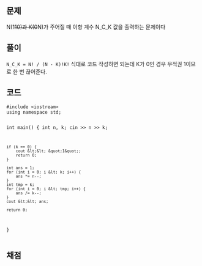 <h2 id="문제">문제</h2>
<p>N(1<del>10)과 K(0</del>N)가 주어질 때 이항 계수 N_C_K 값을 출력하는 문제이다</p>
<h2 id="풀이">풀이</h2>
<p><code>N_C_K = N! / (N - K)!K!</code> 식대로 코드 작성하면 되는데
K가 0인 경우 무적권 1이므로 한 번 끊어준다.</p>
<h2 id="코드">코드</h2>
<pre><code class="language-cpp">#include &lt;iostream&gt;
using namespace std;

int main() {
    int n, k;
    cin &gt;&gt; n &gt;&gt; k;

    if (k == 0) {
        cout &lt;&lt; &quot;1&quot;;
        return 0;
    }

    int ans = 1;
    for (int i = 0; i &lt; k; i++) {
        ans *= n--;
    }
    int tmp = k;
    for (int i = 0; i &lt; tmp; i++) {
        ans /= k--;
    }
    cout &lt;&lt; ans;

    return 0;
}</code></pre>
<h2 id="채점">채점</h2>
<p><img alt="" src="https://velog.velcdn.com/images/coolgamja_/post/e2cb1618-0e19-4333-a095-f1ad06e41637/image.png" /></p>